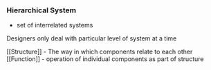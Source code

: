 ### Hierarchical System
- set of interrelated systems

Designers only deal with particular level of system at a time

[[Structure]] - The way in which components relate to each other
[[Function]] - operation of individual components as part of structure

